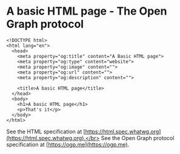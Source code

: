 # A basic HTML page - The Open Graph protocol

```
<!DOCTYPE html>
<html lang="en">
  <head>
    <meta property="og:title" content="A Basic HTML page">
    <meta property="og:type" content="website">
    <meta property="og:image" content="">
    <meta property="og:url" content="">
    <meta property="og:description" content="">

    <title>A basic HTML page</title>
  </head>
  <body>
    <h1>A basic HTML page</h1>
    <p>That's it</p>
  </body>
</html>
```

See the HTML specification at [https://html.spec.whatwg.org](https://html.spec.whatwg.org).</br>
See the Open Graph protocol specification at [https://ogp.me](https://ogp.me).

